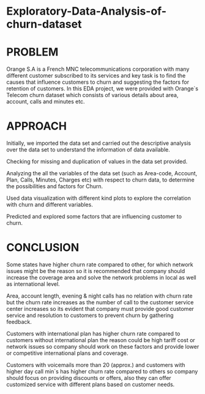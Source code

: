 # Exploratory-Data-Analysis-of-churn-dataset

# PROBLEM

Orange S.A is a French MNC telecommunications corporation with many different customer subscribed to its services and key task is to find the causes that influence customers to churn and suggesting the factors for retention of customers. In this EDA project, we were provided with Orange`s Telecom churn dataset which consists of various details about area, account, calls and minutes etc. 

# APPROACH

Initially, we imported the data set and carried out the descriptive analysis over the data set to understand the information of data available.

Checking for missing and duplication of values in the data set provided.

Analyzing the all the variables of the data set (such as Area-code, Account, Plan, Calls, Minutes, Charges etc) with respect to churn data, to determine the possibilities and factors for Churn.

Used data visualization with different kind plots to explore the correlation with churn and different variables.

Predicted and explored some factors that are influencing customer to churn.

# CONCLUSION
Some states have higher churn rate compared to other, for which network issues might be the reason so it is recommended that company should increase the coverage area and solve the network problems in local as well as international level.

Area, account length, evening & night calls has no relation with churn rate but the churn rate increases as the number of call to the customer service center increases so its evident that company must provide good customer service and resolution to customers to prevent churn by gathering feedback.

Customers with international plan has higher churn rate compared to customers without international plan the reason could be high tariff cost or network issues so company should work on these factors and provide lower or competitive international plans and coverage.

Customers with voicemails more than 20 (approx.) and customers with higher day call min`s has higher churn rate compared to others so company should focus on providing discounts or offers, also they can offer customized service with different plans based on customer needs.
